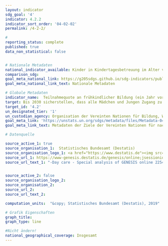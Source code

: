 ```yaml
---
layout: indicator
sdg_goal: '4'
indicator: 4.2.2
indicator_sort_order: '04-02-02'
permalink: /4-2-2/

#
reporting_status: complete
published: true
data_non_statistical: false


# Nationale Metadaten
national_indicator_available: Kinder in Kindertagesbetreuung im Alter von 5 Jahren
comparison_sdg:
goal_meta_national_link: https://g205sdgs.github.io/sdg-indicators/public/MetaDe/4.2.2.pdf
goal_meta_national_link_text: Nationale Metadaten

# Globale Metadaten
indicator_name:  Teilnahmequote an frühkindlicher Bildung (ein Jahr vor dem offiziellen Einschulungsalter), nach Geschlecht
target: Bis 2030 sicherstellen, dass alle Mädchen und Jungen Zugang zu hochwertiger frühkindlicher Erziehung, Betreuung und Vorschulbildung erhalten, damit sie auf die Grundschule vorbereitet sind
target_id: '4.2'
un_designated_tier: '1'
un_custodian_agency: Organisation der Vereinten Nationen für Bildung, Wissenschaft und Kultur - Statistische Behörde (UNESCO-UIS)
goal_meta_link: 'https://unstats.un.org/sdgs/metadata/files/Metadata-04-02-02.pdf'
goal_meta_link_text: Metadaten der Ziele der Vereinten Nationen für nachhaltige Entwicklung

# Datenquelle

source_active_1: true
source_organisation_1:  Statistisches Bundesamt (Destatis)
source_organisation_logo_1: <a href="https://www.destatis.de"><img src="https://g205sdgs.github.io/sdg-indicators/public/logos/destatis.png" alt="Logo Destatis" /></a>
source_url_1: https://www-genesis.destatis.de/genesis/online;jsessionid=7ECCA7697D857FFC2C5B08D23B17830A.tomcat_GO_2_2
source_url_text_1: "-Day care - Special analysis of GENESIS online 22541-0001(age groups only)<br>-Population - GENESIS online 12411-0005"


source_active_2: false
source_organisation_logo_2:
source_organisation_2:
source_url_2:
source_url_text_2:

computation_units:  "&copy; Statistisches Bundesamt (Destatis), 2019"

# Grafik Eigenschaften
graph_title:
graph_type: line

#Nicht ändern!
national_geographical_coverage: Insgesamt
---
```

